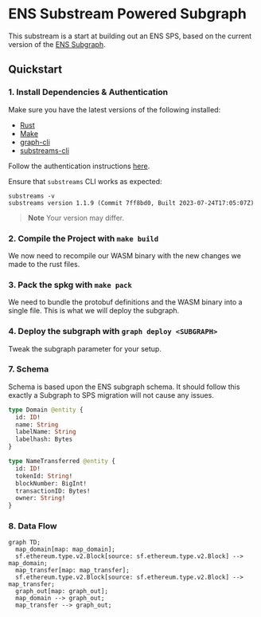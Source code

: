 # ENS Substream Powered Subgraph

This substream is a start at building out an ENS SPS, based on the current version of the [ENS Subgraph](https://thegraph.com/hosted-service/subgraph/ensdomains/ens).

## Quickstart

### 1. Install Dependencies & Authentication

Make sure you have the latest versions of the following installed:

- [Rust](https://rustup.rs/)
- [Make](https://formulae.brew.sh/formula/make)
- [graph-cli](https://thegraph.com/docs/en/cookbook/quick-start/#2-install-the-graph-cli)
- [substreams-cli](https://substreams.streamingfast.io/getting-started/installing-the-cli)


Follow the authentication instructions [here](https://substreams.streamingfast.io/getting-started/quickstart).

Ensure that `substreams` CLI works as expected:

```
substreams -v
substreams version 1.1.9 (Commit 7ff8bd0, Built 2023-07-24T17:05:07Z)
```

> **Note** Your version may differ.

### 2. Compile the Project with `make build`

We now need to recompile our WASM binary with the new changes we made to the rust files.

### 3. Pack the spkg with `make pack`

We need to bundle the protobuf definitions and the WASM binary into a single file. This is what we will deploy the subgraph.

### 4. Deploy the subgraph with `graph deploy <SUBGRAPH>`

Tweak the subgraph parameter for your setup.

### 7. Schema

Schema is based upon the ENS subgraph schema. It should follow this exactly a Subgraph to SPS migration will not cause any issues.

```graphql
type Domain @entity {
  id: ID!
  name: String
  labelName: String
  labelhash: Bytes
}

type NameTransferred @entity {
  id: ID!
  tokenId: String!
  blockNumber: BigInt!
  transactionID: Bytes!
  owner: String!
}
```

### 8. Data Flow

```mermaid
graph TD;
  map_domain[map: map_domain];
  sf.ethereum.type.v2.Block[source: sf.ethereum.type.v2.Block] --> map_domain;
  map_transfer[map: map_transfer];
  sf.ethereum.type.v2.Block[source: sf.ethereum.type.v2.Block] --> map_transfer;
  graph_out[map: graph_out];
  map_domain --> graph_out;
  map_transfer --> graph_out;

```
